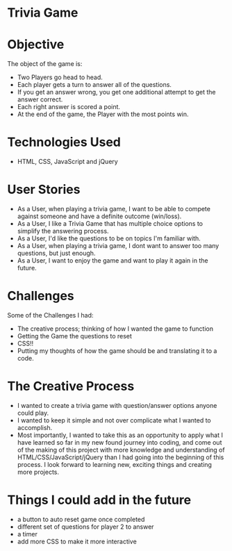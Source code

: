 # Trivia Game

# Objective 

The object of the game is:

 - Two Players go head to head.
 - Each player gets a turn to answer all of the questions.
 - If you get an answer wrong, you get one additional attempt to get the answer correct.
 - Each right answer is scored a point. 
 - At the end of the game, the Player with the most points win.

# Technologies Used

- HTML, CSS, JavaScript and jQuery

# User Stories

- As a User, when playing a trivia game, I want to be able to compete against someone and have a definite outcome (win/loss).
- As a User, I like a Trivia Game that has multiple choice options to simplify the answering process.
- As a User, I'd like the questions to be on topics I'm familiar with.
- As a User, when playing a trivia game, I dont want to answer too many questions, but just enough.
- As a User, I want to enjoy the game and want to play it again in the future.  

# Challenges

Some of the Challenges I had:

- The creative process; thinking of how I wanted the game to function
- Getting the Game the questions to reset 
- CSS!! 
- Putting my thoughts of how the game should be and translating it to a code. 
 

# The Creative Process 

- I wanted to create a trivia game with question/answer options anyone could play.  
- I wanted to keep it simple and not over complicate what I wanted to accomplish. 
- Most importantly, I wanted to take this as an opportunity to apply what I have learned so far in my new found journey into coding, and come out of the making of this project with more knowledge and understanding of HTML/CSS/JavaScript/jQuery than I had going into the beginning of this process.  I look forward to learning new, exciting things and creating more projects. 


# Things I could add in the future 

- a button to auto reset game once completed
- different set of questions for player 2 to answer
- a timer 
- add more CSS to make it more interactive



